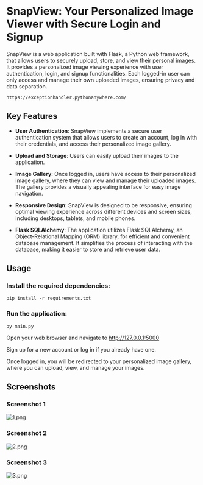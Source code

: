 # SnapView: Your Personalized Image Viewer with Secure Login and Signup

SnapView is a web application built with Flask, a Python web framework, that allows users to securely upload, store, and view their personal images. It provides a personalized image viewing experience with user authentication, login, and signup functionalities. Each logged-in user can only access and manage their own uploaded images, ensuring privacy and data separation.
```commandline
https://exceptionhandler.pythonanywhere.com/
```
## Key Features

+ **User Authentication**: SnapView implements a secure user authentication system that allows users to create an account, log in with their credentials, and access their personalized image gallery.

+ **Upload and Storage**: Users can easily upload their images to the application.

+ **Image Gallery**: Once logged in, users have access to their personalized image gallery, where they can view and manage their uploaded images. The gallery provides a visually appealing interface for easy image navigation.

+ **Responsive Design**: SnapView is designed to be responsive, ensuring optimal viewing experience across different devices and screen sizes, including desktops, tablets, and mobile phones.

+ **Flask SQLAlchemy**: The application utilizes Flask SQLAlchemy, an Object-Relational Mapping (ORM) library, for efficient and convenient database management. It simplifies the process of interacting with the database, making it easier to store and retrieve user data.

## Usage

### Install the required dependencies:
```
pip install -r requirements.txt
```
### Run the application:
```
py main.py
```
Open your web browser and navigate to http://127.0.0.1:5000

Sign up for a new account or log in if you already have one.

Once logged in, you will be redirected to your personalized image gallery, where you can upload, view, and manage your images.

## Screenshots

### Screenshot 1

![1.png](..%2F..%2FUsers%2Frajku%2FDesktop%2F1.png)

### Screenshot 2

![2.png](..%2F..%2FUsers%2Frajku%2FDesktop%2F2.png)

### Screenshot 3

![3.png](..%2F..%2FUsers%2Frajku%2FDesktop%2F3.png)